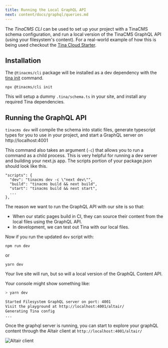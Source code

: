 ```yaml
---
title: Running the Local GraphQL API
next: content/docs/graphql/queries.md
---
```


The _TinaCMS CLI_ can be used to set up your project with a TinaCMS schema configuration, and run a local version of the TinaCMS GraphQL API (using your filesystem's content). For a real-world example of how this is being used checkout the [Tina Cloud Starter](https://github.com/tinacms/tina-cloud-starter).

## Installation

The `@tinacms/cli` package will be installed as a dev dependency with the [tina init](/docs/setup-overview/#manual-setup-on-an-existing-site) command.

```bash,copy
npx @tinacms/cli init
```

This will setup a dummy `.tina/schema.ts` in your site, and install any required Tina dependencies.

## Running the GraphQL API

`tinacms dev` will compile the schema into static files, generate typescript types for you to use in your project, and start a GraphQL server on http://localhost:4001

This command also takes an argument (`-c`) that allows you to run a command as a child process. This is very helpful for running a dev server and building your next.js app. The scripts portion of your package.json should look like this.

```json,copy
"scripts": {
  "dev": "tinacms dev -c \"next dev\"",
  "build": "tinacms build && next build",
  "start": "tinacms build && next start",
  ...
},
```

The reason we want to run the GraphQL API with our site is so that:

- When our static pages build in CI, they can source their content from the local files using the GraphQL API.
- In development, we can test out Tina with our local files.

Now if you run the updated `dev` script with:

```bash,copy
npm run dev
```

or

```bash,copy
yarn dev
```

Your live site will run, but so will a local version of the GraphQL Content API.

Your console might show something like:

```sh
> yarn dev

Started Filesystem GraphQL server on port: 4001
Visit the playground at http://localhost:4001/altair/
Generating Tina config
...
```

Once the graphql server is running, you can start to explore your graphQL content through the Altair client at `http://localhost:4001/altair/`

![Altair client](https://res.cloudinary.com/forestry-demo/image/upload/v1645712822/tina-io/docs/altair_doc.gif)
